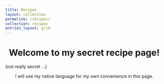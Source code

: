 ```yaml
---
title: Recipes
layout: collection
permalink: /recipes/
collection: recipes
entries_layout: grid
---
```


# **<center> Welcome to my secret recipe page! </center>**

(not really secret ...)

<center> I will use my native language for my own convenience in this page. </center>
<!-- Sample document listing for the collection `_recipes`. -->